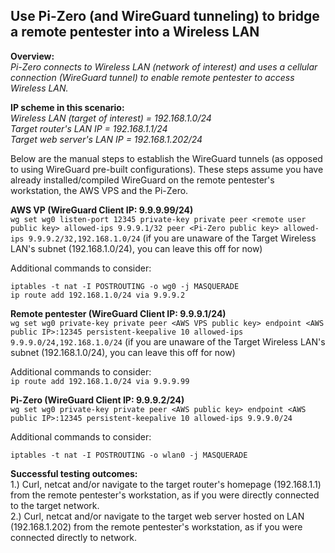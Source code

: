 ## Use Pi-Zero (and WireGuard tunneling) to bridge a remote pentester into a Wireless LAN

**Overview:**  
*Pi-Zero connects to Wireless LAN (network of interest) and uses a cellular connection (WireGuard tunnel) to enable remote pentester to access Wireless LAN.*

**IP scheme in this scenario:**  
*Wireless LAN (target of interest) = 192.168.1.0/24  
Target router's LAN IP = 192.168.1.1/24  
Target web server's LAN IP = 192.168.1.202/24*

Below are the manual steps to establish the WireGuard tunnels (as opposed to using WireGuard pre-built configurations). These steps assume you have already installed/compiled WireGuard on the remote pentester's workstation, the AWS VPS and the Pi-Zero.

**AWS VP (WireGuard Client IP: 9.9.9.99/24)**  
```wg set wg0 listen-port 12345 private-key private peer <remote user public key> allowed-ips 9.9.9.1/32 peer <Pi-Zero public key> allowed-ips 9.9.9.2/32,192.168.1.0/24```
(if you are unaware of the Target Wireless LAN's subnet (192.168.1.0/24), you can leave this off for now)

Additional commands to consider:  
```echo 1 > /proc/sys/net/ipv4/ip_forward  
iptables -t nat -I POSTROUTING -o wg0 -j MASQUERADE  
ip route add 192.168.1.0/24 via 9.9.9.2
```

**Remote pentester (WireGuard Client IP: 9.9.9.1/24)**  
```wg set wg0 private-key private peer <AWS VPS public key> endpoint <AWS public IP>:12345 persistent-keepalive 10 allowed-ips 9.9.9.0/24,192.168.1.0/24```
(if you are unaware of the Target Wireless LAN's subnet (192.168.1.0/24), you can leave this off for now)

Additional commands to consider:  
```ip route add 192.168.1.0/24 via 9.9.9.99```

**Pi-Zero (WireGuard Client IP: 9.9.9.2/24)**  
```wg set wg0 private-key private peer <AWS public key> endpoint <AWS public IP>:12345 persistent-keepalive 10 allowed-ips 9.9.9.0/24```

Additional commands to consider:  
```echo 1 > /proc/sys/net/ipv4/ip_forward
iptables -t nat -I POSTROUTING -o wlan0 -j MASQUERADE
```

**Successful testing outcomes:**  
1.) Curl, netcat and/or navigate to the target router's homepage (192.168.1.1) from the remote pentester's workstation, as if you were directly connected to the target network.  
2.) Curl, netcat and/or navigate to the target web server hosted on LAN (192.168.1.202) from the remote pentester's workstation, as if you were connected directly to network.
